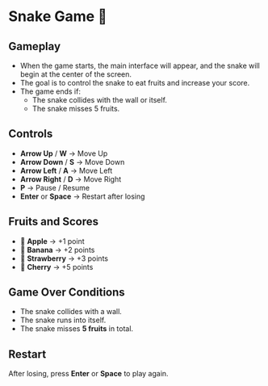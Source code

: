 # Snake Game 🐍

## Gameplay
- When the game starts, the main interface will appear, and the snake will begin at the center of the screen.
- The goal is to control the snake to eat fruits and increase your score.
- The game ends if:
    - The snake collides with the wall or itself.
    - The snake misses 5 fruits.

## Controls
- **Arrow Up** / **W** → Move Up
- **Arrow Down** / **S** → Move Down
- **Arrow Left** / **A** → Move Left
- **Arrow Right** / **D** → Move Right
- **P** → Pause / Resume
- **Enter** or **Space** → Restart after losing

## Fruits and Scores
- 🍎 **Apple** → +1 point
- 🍌 **Banana** → +2 points
- 🍓 **Strawberry** → +3 points
- 🍒 **Cherry** → +5 points

## Game Over Conditions
- The snake collides with a wall.
- The snake runs into itself.
- The snake misses **5 fruits** in total.

## Restart
After losing, press **Enter** or **Space** to play again.  
